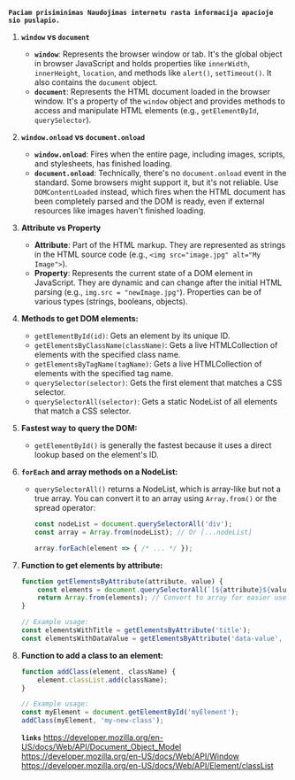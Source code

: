  **`Paciam prisiminimas Naudojimas internetu rasta informacija apacioje sio puslapio.`**
1. **`window` vs `document`**

   - **`window`**: Represents the browser window or tab. It's the global object in browser JavaScript and holds properties like `innerWidth`, `innerHeight`, `location`, and methods like `alert()`, `setTimeout()`.  It also contains the `document` object.
   - **`document`**: Represents the HTML document loaded in the browser window. It's a property of the `window` object and provides methods to access and manipulate HTML elements (e.g., `getElementById`, `querySelector`).

2. **`window.onload` vs `document.onload`**

   - **`window.onload`**: Fires when the entire page, including images, scripts, and stylesheets, has finished loading.
   - **`document.onload`**:  Technically, there's no `document.onload` event in the standard. Some browsers might support it, but it's not reliable.  Use `DOMContentLoaded` instead, which fires when the HTML document has been completely parsed and the DOM is ready, even if external resources like images haven't finished loading.

3. **Attribute vs Property**

   - **Attribute**: Part of the HTML markup.  They are represented as strings in the HTML source code (e.g., `<img src="image.jpg" alt="My Image">`).
   - **Property**:  Represents the current state of a DOM element in JavaScript. They are dynamic and can change after the initial HTML parsing (e.g., `img.src = "newImage.jpg"`).  Properties can be of various types (strings, booleans, objects).

4. **Methods to get DOM elements:**

   - `getElementById(id)`: Gets an element by its unique ID.
   - `getElementsByClassName(className)`: Gets a live HTMLCollection of elements with the specified class name.
   - `getElementsByTagName(tagName)`: Gets a live HTMLCollection of elements with the specified tag name.
   - `querySelector(selector)`: Gets the first element that matches a CSS selector.
   - `querySelectorAll(selector)`: Gets a static NodeList of all elements that match a CSS selector.

5. **Fastest way to query the DOM:**

   - `getElementById()` is generally the fastest because it uses a direct lookup based on the element's ID.

6. **`forEach` and array methods on a NodeList:**

   - `querySelectorAll()` returns a NodeList, which is array-like but not a true array.  You can convert it to an array using `Array.from()` or the spread operator:

     ```javascript
     const nodeList = document.querySelectorAll('div');
     const array = Array.from(nodeList); // Or [...nodeList]

     array.forEach(element => { /* ... */ });
     ```

7. **Function to get elements by attribute:**

   ```javascript
   function getElementsByAttribute(attribute, value) {
       const elements = document.querySelectorAll(`[${attribute}${value ? `="${value}"` : ''}]`);
       return Array.from(elements); // Convert to array for easier use
   }

   // Example usage:
   const elementsWithTitle = getElementsByAttribute('title');
   const elementsWithDataValue = getElementsByAttribute('data-value', 'myValue');
   ```

8. **Function to add a class to an element:**

   ```javascript
   function addClass(element, className) {
       element.classList.add(className);
   }

   // Example usage:
   const myElement = document.getElementById('myElement');
   addClass(myElement, 'my-new-class');
   ```
   **`links`**
 https://developer.mozilla.org/en-US/docs/Web/API/Document_Object_Model
 https://developer.mozilla.org/en-US/docs/Web/API/Window
 https://developer.mozilla.org/en-US/docs/Web/API/Element/classList
